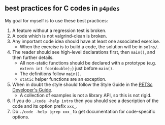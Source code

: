best practices for C codes in `p4pdes`
--------------------------------------

My goal for myself is to use these best practices:

  1. A feature without a regression test is broken.
  2. A code which is not valgrind-clean is broken.
  3. Any important code idea should have at least one associated exercise.
     * When the exercise is to build a code, the solution will be in `solns/`.
  4. The reader should see high-level declarations first, then `main()`, and
     then further details.
     * All non-static functions should be declared with a prototype (e.g.
       `extern int foo(double);`) just before `main()`.
     * The definitions follow `main()`.
     * `static` helper functions are an exception.
  5. When in doubt the style should follow the Style Guide in the
     [PETSc Developer's Guide](http://www.mcs.anl.gov/petsc/developers/developers.pdf).
     * A collection of examples is not a library API, so this is not rigid.
  6. If you do `./code -help intro` then you should see a description of the
     code and its option prefix `xxx_`.
  7. Do `./code -help |grep xxx_` to get documentation for code-specific options.

